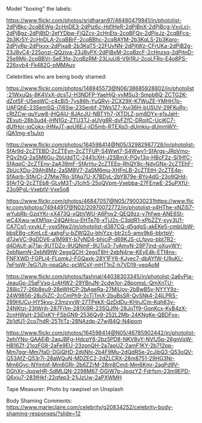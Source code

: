 Model "boxing" the labels: 

https://www.flickr.com/photos/sridharan97/46480479941/in/photolist-2dPjBkc-2cqBEWg-2cHnDE3-2dPjz6c-Hd1HeR-2dPjBnX-2dPjBcg-VxvLcj-2dPjBgz-2dPjBtD-2efYDbw-FiQZcy-2cHnEts-2cqBFQv-2dPjxJz-2cqBFcg-2b3Kr5Y-2cHnDLA-2cqBBrF-2cqBBhc-2cqBAYM-2b3KqLS-2b3Kqro-2dPjyRp-2dPjxxx-2dPjxa8-2b3KqT5-22FUvNN-2dPjtWz-CFrUKa-2dPjB2g-23J8vC4-225onzi-QQziva-23J8vPX-2dPjBxM-2cqBzcF-2cHnzsq-2dPjtnD-25e9Mji-2cqBBVr-SeE3fq-2cqBzRM-23LiuU8-V9i1RJ-2coLFRo-E4o8PS-226xyb4-Fk482G-pMMAuv

Celebrities who are being body shamed:

https://www.flickr.com/photos/148945573@N06/38685928802/in/photolist-21WxuQs-8K4VxX-dcsTJ-H3NDFP-YaeHjQ-vvMSu3-Smpb6Q-ZCTG2K-dZot5F-U5eqWC-c4cBj5-7ys86h-YuQRyj-ZCX29X-K7WuZE-YMHH7p-UAFQhE-23SemSQ-i7i6Sw-23Senbf-21Ws1Z7-Xuj36H-bUSUV-29FKuRy-cRtZCw-quYuw8-jHQ4jU-8JAcJU-NBTYh7-jXTDLZ-pm8DYx-e1sJaH-ZExuti-28b3ud4-jHN1Gz-ZTU3TJ-aUVg8R-dvFZfC-DRojtC-UciKC7-dUfHor-iqCokx-jHNvJT-aoU6EJ-ijD5mb-RTEXq3-dUmkiu-dUmmWY-jQA1mg-e1sJxn

https://www.flickr.com/photos/164598414@N05/32982987728/in/photolist-SfAr9d-2cZTEBD-2cZTEyn-2cZTFUP-S4Wwt7-S4Wwv1-SfArgs-JRoVmo-PQy2hQ-2aSM6Gu-2bUddTC-2441cXH-J2SBmX-PQy13q-HBcF2z-Si1HfC-SfAqpC-2cZTEnv-2aA39mF-SfArHu-2cZTEEp-RhQY8c-NdvGNx-2cZTEhF-2bUcXDu-29Ah8Mz-2aSM8V7-2aSM6mu-XHFnLB-2cZTEtH-2cZTE4p-SfAqrb-SfArCj-27Mw7Rq-SfAq7U-X7BDvL-2bYB79e-BYo4dG-23o9QHd-SfArTQ-2cZTEb8-GLvM3T-J1cih5-25oQVpm-Vxebba-27FEnwE-25uPXfU-23o9PgL-VxebtV-Vxe5o8

https://www.flickr.com/photos/46847057@N05/790030231https://www.flickr.com/photos/74944917@N02/20970072772/in/photolist-x4HThe-xNZj57-wYubRb-GzqYKr-xX473Q-xQbVWU-A6Pov2-QEQ9zz-y7hfwe-ANE6St-wC4Xwu-wXM1qx-24QAHcu-EHTe76-xTjJ2s-C3ddR1-xPbZZY-xyy3U1-CA7Cq1-yxykLF-yxq5Nw2/in/photolist-d387CQ-d5gdgS-akEKe5-cmbUbW-bbsEBg-cKmLcE-aahgFu-bZWQ2u-bhiYzx-btr2c5-amv9k6-bbrtpV-d7JwVC-9gDDV6-a1M98Y-b7yND4-bhjciP-d69KJS-cLfpvo-bbt7R2-d4DAUf-aj71aj-9UTDZo-9UQNmF-9UTui3-7vAmvN-29P7jnd-oXuyWY-2ebNamN-2ebN9tW-2egsQCH-2egsT8H-2ebN4rw-KEyE4k-ETf4ns-FNFXWD-FGPLi4-FLpmkJ-FGQaxk-28Y1FY6-KJyec7-dbAYfW-fJ9uKL-7eFtqW-7eG7Uh-npaQAc-pcWCsY-mHT1nZ-h7VD19-yeqAoM

https://www.flickr.com/photos/fashnal/44038303345/in/photolist-2a6vPja-JeauGp-25aFVxq-LrAHW2-29YBnJN-2cdw1or-28pomsL-QmXnTU-288ic77-26b8eu9-28eWHCP-2bAgeRa-27MjUov-2bBwB5v-NYYY9z-24W9B56-28u5jZC-2cCmPh9-2cTiTmX-2buBsSR-QvSNk4-24jLPRS-289HUCu-HY5kvu-23mzyvW-27TPekX-QzDdDu-KHnJCm-Kqh63y-24NKtzj-23tWrjh-287Fi1m-281Xi9R-23SQJfN-28JoTf9-GqnKcx-KyB4zX-2cnHWsH-23iDxKY-FSbGN9-2536Qy9-252L2Mb-24KNgKe-QBDFvx-2b1dfJ1-2co7hdR-25TtiTz-28NAzdp-27wjB4Q-N4ipom

https://www.flickr.com/photos/164598414@N05/46785902442/in/photolist-2ehiYNo-QAAEjB-2aqJBFg-HdcpY6-2bz5PD8-NKV8vY-NVfJ5p-26gnVqW-HB16Zf-21ozFG8-2aFe9EU-23zpnQH-2a7apUZ-2amF1KY-2b712pp-Mm7ggr-Mm7faD-DGiQHD-2djiNhi-2b4F9Mu-2dQdRSe-2cJibQ3-Q53oQV-Q53AfZ-Q53r7i-28aWQuN-MDZEC2-2dZLCRX-28m8751-29HG3Nr-Mm6Gyc-NYmtqf-Mm6GRr-2b6ZZrM-28m8Cmd-Mm6Kmr-2agPd9V-DGhXjr-JpqwHR-SdMLQN-2298M67-DGiW7p-JpqzYZ-Fdrfsm-23m9EPD-Q6xju7-283fHkf-22qfep3-21jJzUw-2aPXWMH

Tape Measurer: Photo by rawpixel on Unsplash 

Body Shaming Comments: https://www.marieclaire.com/celebrity/g20834252/celebrity-body-shaming-responses/?slide=12
